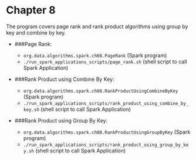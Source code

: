 # Chapter 8
The program covers page rank and rank product algorithms using group by key and combine by key.

* ###Page Rank:
    * `org.data.algorithms.spark.ch08.PageRank` (Spark program)
    * `./run_spark_applications_scripts/page_rank.sh` (shell script to call Spark Application)

* ###Rank Product using Combine By Key:
    * `org.data.algorithms.spark.ch08.RankProductUsingCombineByKey` (Spark program)
    * `./run_spark_applications_scripts/rank_product_using_combine_by_key.sh` (shell script to call Spark Application)

* ###Rank Product using Group By Key:
    * `org.data.algorithms.spark.ch08.RankProductUsingGroupByKey` (Spark program)
    * `./run_spark_applications_scripts/rank_product_using_group_by_key.sh` (shell script to call Spark Application)
